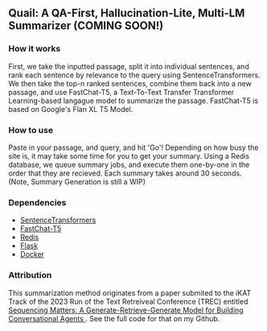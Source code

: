 ## Quail: A QA-First, Hallucination-Lite, Multi-LM Summarizer (COMING SOON!)
### How it works
First, we take the inputted passage, split it into individual sentences, and rank each sentence by relevance to the query using SentenceTransformers. We then take the top-n ranked sentences, combine them back into a new passage, and use FastChat-T5, a Text-To-Text Transfer Transformer Learning-based langague model to summarize the passage. FastChat-T5 is based on Google's Flan XL T5 Model.
### How to use
Paste in your passage, and query, and hit 'Go'! Depending on how busy the site is, it may take some time for you to get your summary. Using a Redis database, we queue summary jobs, and execute them one-by-one in the order that they are recieved. Each summary takes around 30 seconds. (Note, Summary Generation is still a WIP)
### Dependencies
- [SentenceTransformers](https://www.sbert.net/)
- [FastChat-T5](https://huggingface.co/lmsys/fastchat-t5-3b-v1.0)
- [Redis](https://redis.io/)
- [Flask](https://flask.palletsprojects.com/en/3.0.x/)
- [Docker](https://www.docker.com/)
### Attribution
This summarization method originates from a paper submited to the iKAT Track of the 2023 Run of the Text Retreiveal Conference (TREC) entitled [Sequencing Matters: A Generate-Retrieve-Generate Model for Building Conversational Agents
](https://arxiv.org/abs/2311.09513). See the full code for that on my Github.
